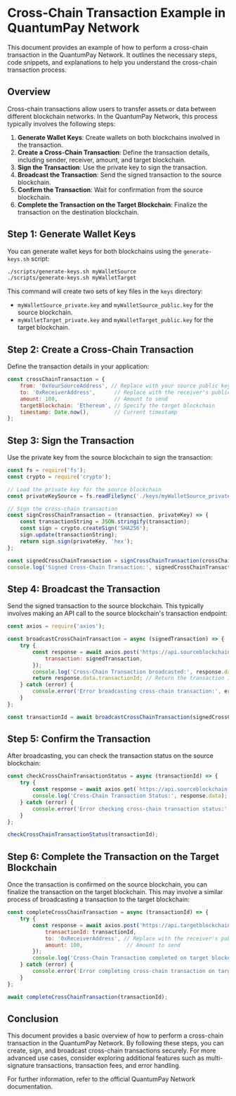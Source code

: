 # Cross-Chain Transaction Example in QuantumPay Network

This document provides an example of how to perform a cross-chain transaction in the QuantumPay Network. It outlines the necessary steps, code snippets, and explanations to help you understand the cross-chain transaction process.

## Overview

Cross-chain transactions allow users to transfer assets or data between different blockchain networks. In the QuantumPay Network, this process typically involves the following steps:

1. **Generate Wallet Keys**: Create wallets on both blockchains involved in the transaction.
2. **Create a Cross-Chain Transaction**: Define the transaction details, including sender, receiver, amount, and target blockchain.
3. **Sign the Transaction**: Use the private key to sign the transaction.
4. **Broadcast the Transaction**: Send the signed transaction to the source blockchain.
5. **Confirm the Transaction**: Wait for confirmation from the source blockchain.
6. **Complete the Transaction on the Target Blockchain**: Finalize the transaction on the destination blockchain.

## Step 1: Generate Wallet Keys

You can generate wallet keys for both blockchains using the `generate-keys.sh` script:

```bash
./scripts/generate-keys.sh myWalletSource
./scripts/generate-keys.sh myWalletTarget
```

This command will create two sets of key files in the `keys` directory:
- `myWalletSource_private.key` and `myWalletSource_public.key` for the source blockchain.
- `myWalletTarget_private.key` and `myWalletTarget_public.key` for the target blockchain.

## Step 2: Create a Cross-Chain Transaction

Define the transaction details in your application:

```javascript
const crossChainTransaction = {
    from: '0xYourSourceAddress', // Replace with your source public key
    to: '0xReceiverAddress',      // Replace with the receiver's public key on the target blockchain
    amount: 100,                  // Amount to send
    targetBlockchain: 'Ethereum', // Specify the target blockchain
    timestamp: Date.now(),        // Current timestamp
};
```

## Step 3: Sign the Transaction

Use the private key from the source blockchain to sign the transaction:

```javascript
const fs = require('fs');
const crypto = require('crypto');

// Load the private key for the source blockchain
const privateKeySource = fs.readFileSync('./keys/myWalletSource_private.key', 'utf8');

// Sign the cross-chain transaction
const signCrossChainTransaction = (transaction, privateKey) => {
    const transactionString = JSON.stringify(transaction);
    const sign = crypto.createSign('SHA256');
    sign.update(transactionString);
    return sign.sign(privateKey, 'hex');
};

const signedCrossChainTransaction = signCrossChainTransaction(crossChainTransaction, privateKeySource);
console.log('Signed Cross-Chain Transaction:', signedCrossChainTransaction);
```

## Step 4: Broadcast the Transaction

Send the signed transaction to the source blockchain. This typically involves making an API call to the source blockchain's transaction endpoint:

```javascript
const axios = require('axios');

const broadcastCrossChainTransaction = async (signedTransaction) => {
    try {
        const response = await axios.post('https://api.sourceblockchain.network/transactions', {
            transaction: signedTransaction,
        });
        console.log('Cross-Chain Transaction broadcasted:', response.data);
        return response.data.transactionId; // Return the transaction ID for confirmation
    } catch (error) {
        console.error('Error broadcasting cross-chain transaction:', error);
    }
};

const transactionId = await broadcastCrossChainTransaction(signedCrossChainTransaction);
```

## Step 5: Confirm the Transaction

After broadcasting, you can check the transaction status on the source blockchain:

```javascript
const checkCrossChainTransactionStatus = async (transactionId) => {
    try {
        const response = await axios.get(`https://api.sourceblockchain.network/transactions/${transactionId}`);
        console.log('Cross-Chain Transaction Status:', response.data);
    } catch (error) {
        console.error('Error checking cross-chain transaction status:', error);
    }
};

checkCrossChainTransactionStatus(transactionId);
```

## Step 6: Complete the Transaction on the Target Blockchain

Once the transaction is confirmed on the source blockchain, you can finalize the transaction on the target blockchain. This may involve a similar process of broadcasting a transaction to the target blockchain:

```javascript
const completeCrossChainTransaction = async (transactionId) => {
    try {
        const response = await axios.post('https://api.targetblockchain.network/complete-transaction', {
            transactionId: transactionId,
            to: '0xReceiverAddress', // Replace with the receiver's public key on the target blockchain
            amount: 100,              // Amount to send
        });
        console.log('Cross-Chain Transaction completed on target blockchain:', response.data);
    } catch (error) {
        console.error('Error completing cross-chain transaction on target blockchain:', error);
    }
};

await completeCrossChainTransaction(transactionId);
```

## Conclusion

This document provides a basic overview of how to perform a cross-chain transaction in the QuantumPay Network. By following these steps, you can create, sign, and broadcast cross-chain transactions securely. For more advanced use cases, consider exploring additional features such as multi-signature transactions, transaction fees, and error handling.

For further information, refer to the official QuantumPay Network documentation.
